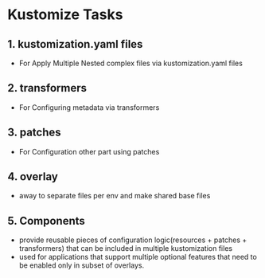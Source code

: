 # Kustomize Tasks

## 1. kustomization.yaml files

- For Apply Multiple Nested complex files via kustomization.yaml files

## 2. transformers

- For Configuring metadata via transformers

## 3. patches

- For Configuration other part using patches

## 4. overlay

- away to separate files per env and make shared base files

## 5. Components

- provide reusable pieces of configuration logic(resources + patches + transformers) that can be included in multiple kustomization files
- used for applications that support multiple optional features that need to be enabled only in subset of overlays.
